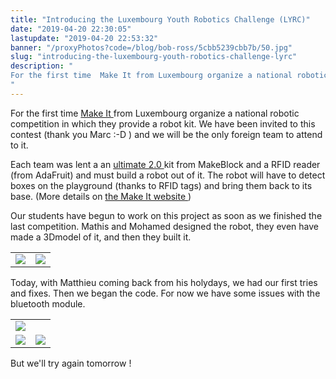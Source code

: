 ```yaml
---
title: "Introducing the Luxembourg Youth Robotics Challenge (LYRC)"
date: "2019-04-20 22:30:05"
lastupdate: "2019-04-20 22:53:32"
banner: "/proxyPhotos?code=/blog/bob-ross/5cbb5239cbb7b/50.jpg"
slug: "introducing-the-luxembourg-youth-robotics-challenge-lyrc"
description: " 
For the first time  Make It from Luxembourg organize a national robotic competition in which they provide a robot kit.
"
---
```

For the first time <a href="https://www.makeit.lu"> Make It </a> from Luxembourg organize a national robotic competition in which they provide a robot kit.
We have been invited to this contest (thank you Marc :-D ) and we will be the only foreign team to attend to it.

Each team was lent a an <a href="https://www.makeblock.com/steam-kits/mbot-ultimate-2"> ultimate 2.0 </a> kit from MakeBlock and a RFID reader (from AdaFruit) and must build a robot out of it. The robot will have to detect boxes on the playground (thanks to RFID tags) and bring them back to its base. (More details on <a href="https://www.makeit.lu/?page_id=64"> the Make It website </a> )

Our students have begun to work on this project as soon as we finished the last competition.
Mathis and Mohamed designed the robot, they even have made a 3Dmodel of it, and then they built it.

<table>
<tr>
<td><img src="/proxyPhotos?code=/blog/bob-ross/5cbb527fa0352/50.jpg"></td>
<td><img src="/proxyPhotos?code=/blog/bob-ross/5cbb5273c1b55/50.jpg"></td>
</tr>
</table>

Today, with Matthieu coming back from his holydays, we had our first tries and fixes. Then we began the code.
For now we have some issues with the bluetooth module.

<table>
<tr>
<td colspan="2"><img src="/proxyPhotos?code=/blog/bob-ross/5cbb524c52a7e/50.jpg"></td>
</tr>
<tr>
<td><img src="/proxyPhotos?code=/blog/bob-ross/5cbb520745ef4/50.jpg"></td>
<td><img src="/proxyPhotos?code=/blog/bob-ross/5cbb51cfdf030/50.jpg"></td>
</tr>
</table>

But we'll try again tomorrow !
    